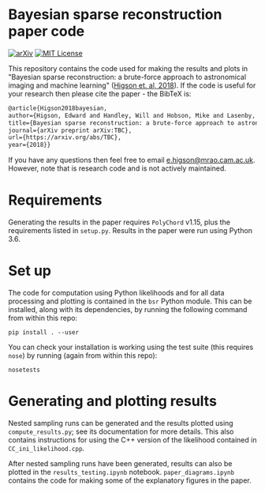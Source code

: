 # Bayesian sparse reconstruction paper code

[![arXiv](http://img.shields.io/badge/arXiv-TBC-B31B1B.svg)](https://arxiv.org/abs/TBC)
[![MIT License](https://img.shields.io/badge/license-MIT-blue.svg)](https://github.com/ejhigson/dns/blob/master/LICENSE)

This repository contains the code used for making the results and plots in "Bayesian sparse reconstruction: a brute-force approach to astronomical imaging and machine learning" ([Higson et. al, 2018](https://arxiv.org/abs/TBC)). If the code is useful for your research then please cite the paper - the BibTeX is:

```latex
@article{Higson2018bayesian,
author={Higson, Edward and Handley, Will and Hobson, Mike and Lasenby, Anthony},
title={Bayesian sparse reconstruction: a brute-force approach to astronomical imaging and machine learning},
journal={arXiv preprint arXiv:TBC},
url={https://arxiv.org/abs/TBC},
year={2018}}
```

If you have any questions then feel free to email <e.higson@mrao.cam.ac.uk>. However, note that is research code and is not actively maintained.

# Requirements

Generating the results in the paper requires ``PolyChord`` v1.15, plus the requirements listed in ``setup.py``. Results in the paper were run using Python 3.6.

# Set up

The code for computation using Python likelihoods and for all data processing and plotting is contained in the ``bsr`` Python module. This can be installed, along with its dependencies, by running the following command from within this repo:

```
pip install . --user
```

You can check your installation is working using the test suite (this requires `nose`) by running (again from within this repo):

```
nosetests
```

# Generating and plotting results

Nested sampling runs can be generated and the results plotted using ``compute_results.py``; see its documentation for more details. This also contains instructions for using the C++ version of the likelihood contained in ``CC_ini_likelihood.cpp``.

After nested sampling runs have been generated, results can also be plotted in the ``results_testing.ipynb`` notebook. ``paper_diagrams.ipynb`` contains the code for making some of the explanatory figures in the paper.
